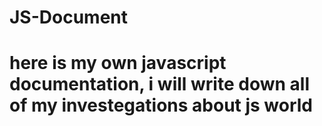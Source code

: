 # JS-Document
# here is my own javascript documentation, i will write down all of my investegations about js world

